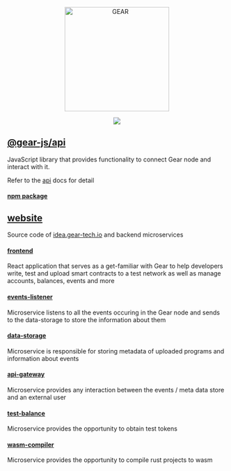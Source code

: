 <p align="center">
  <a href="https://gear-tech.io">
    <img src="https://www.gear-tech.io/img/logo.svg" width="240" alt="GEAR">
  </a>
</p>
<p align=center>
    <a href="https://github.com/gear-tech/gear-js/blob/master/LICENSE"><img src="https://img.shields.io/badge/License-GPL%203.0-success"></a>
</p>

## [@gear-js/api](https://github.com/gear-tech/gear-js/tree/master/api)

JavaScript library that provides functionality to connect Gear node and interact with it.

Refer to the [api](https://github.com/gear-tech/gear-js/blob/master/api/README.md) docs for detail

#### [npm package](https://www.npmjs.com/package/@gear-js/api)

## [website](https://github.com/gear-tech/gear-js/tree/master/website)

Source code of [idea.gear-tech.io](https://idea.gear-tech.io/) and backend microservices

#### [frontend](https://github.com/gear-tech/gear-js/tree/master/website/frontend)

React application that serves as a get-familiar with Gear to help developers write, test and upload smart contracts to a test network as well as manage accounts, balances, events and more

#### [events-listener](https://github.com/gear-tech/gear-js/tree/master/website/events-listener)

Microservice listens to all the events occuring in the Gear node and sends to the data-storage to store the information about them

#### [data-storage](https://github.com/gear-tech/gear-js/tree/master/website/data-storage)

Microservice is responsible for storing metadata of uploaded programs and information about events

#### [api-gateway](https://github.com/gear-tech/gear-js/tree/master/website/api-gateway)

Microservice provides any interaction between the events / meta data store and an external user

#### [test-balance](https://github.com/gear-tech/gear-js/tree/master/website/test-balance)

Microservice provides the opportunity to obtain test tokens

#### [wasm-compiler](https://github.com/gear-tech/gear-js/tree/master/website/wasm-compiler)

Microservice provides the opportunity to compile rust projects to wasm
